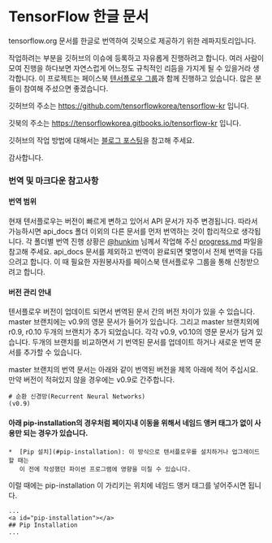 # TensorFlow 한글 문서

tensorflow.org 문서를 한글로 번역하여 깃북으로 제공하기 위한 레파지토리입니다.

작업하려는 부분을 깃허브의 이슈에 등록하고 자유롭게 진행하려고 합니다.
여러 사람이 모여 진행을 하다보면 자연스럽게 어느정도 규칙적인 리듬을 가지게 될 수 있을거라 생각합니다.
이 프로젝트는 페이스북 [텐서플로우 그룹](https://www.facebook.com/groups/TensorFlowKR/)과 함께 진행하고 있습니다.
많은 분들이 참여해 주셨으면 좋겠습니다.

깃허브의 주소는 https://github.com/tensorflowkorea/tensorflow-kr 입니다.

깃북의 주소는 https://tensorflowkorea.gitbooks.io/tensorflow-kr 입니다.

깃허브의 작업 방법에 대해서는 [블로그 포스팅](https://tensorflowkorea.wordpress.com/2016/06/01/텐서플로우-문서-한글화/)을 참고해 주세요.

감사합니다.

### 번역 및 마크다운 참고사항

#### 번역 범위

현재 텐서플로우는 버전이 빠르게 변하고 있어서 API 문서가 자주 변경됩니다.
따라서 가능하시면 api_docs 폴더 이외의 다른 문서를 먼저 번역하는 것이 합리적으로 생각됩니다.
각 폴더별 번역 진행 상황은 [@hunkim](https://github.com/hunkim) 님께서 작업해 주신 [progress.md](./progress.md) 파일을 참고해 주세요.
api_docs 문서를 제외하고 번역이 완료되면 몇명이서 전체 번역을 다듬으려고 합니다.
이 때 필요한 자원봉사자를 페이스북 텐서플로우 그룹을 통해 신청받으려고 합니다.

#### 버전 관리 안내

텐서플로우 버전이 업데이트 되면서 번역된 문서 간의 버전 차이가 있을 수 있습니다.
master 브랜치에는 v0.9의 영문 문서가 들어가 있습니다.
그리고 master 브랜치외에 r0.9, r0.10 두개의 브랜치가 추가 되었습니다.
각각 v0.9, v0.10의 영문 문서가 담겨 있습니다.
두개의 브랜치를 비교하면서 기 번역된 문서를 업데이트 하거나 새로운 번역 문서를 추가할 수 있습니다.

master 브랜치의 번역 문서는 아래와 같이 번역된 버전을 제목 아래에 적어 주십시요.
만약 버전이 적혀있지 않을 경우에는 v0.9로 간주합니다.

```
# 순환 신경망(Recurrent Neural Networks)
(v0.9)
```

#### 아래 pip-installation의 경우처럼 페이지내 이동을 위해서 네임드 앵커 태그가 없이 사용만 되는 경우가 있습니다.

```
*  [Pip 설치](#pip-installation): 이 방식으로 텐서플로우를 설치하거나 업그레이드할 때는
   이 전에 작성했던 파이썬 프로그램에 영향을 미칠 수 있습니다.
```

이럴 때에는 pip-installation 이 가리키는 위치에 네임드 앵커 태그를 넣어주시면 됩니다.

```
...
<a id="pip-installation"></a>
## Pip Installation
...
```
